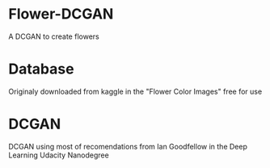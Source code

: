# Flower-DCGAN
A DCGAN to create flowers

# Database

Originaly downloaded from kaggle in the "Flower Color Images" free for use

# DCGAN

DCGAN using most of recomendations from Ian Goodfellow in the Deep Learning Udacity Nanodegree
